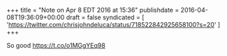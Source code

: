 +++
title = "Note on Apr 8 EDT 2016 at 15:36"
publishdate = 2016-04-08T19:36:09+00:00
draft = false
syndicated = [ 'https://twitter.com/chrisjohndeluca/status/718522842925658100?s=20' ]
+++

So good https://t.co/o1MGgYEq98
